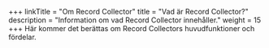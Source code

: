 +++
linkTitle = "Om Record Collector"
title = "Vad är Record Collector?"
description = "Information om vad Record Collector innehåller."
weight = 15
+++
Här kommer det berättas om Record Collectors huvudfunktioner och fördelar.
